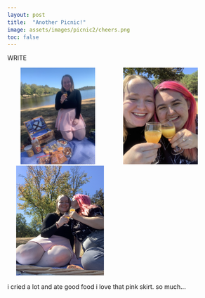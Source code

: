 ```yaml
---
layout: post
title:  "Another Picnic!"
image: assets/images/picnic2/cheers.png
toc: false
---
```

WRITE

<div class="row">
<img src="/assets/images/picnic2/baby.png" width="170" height="220"  hspace="30" vspace="0">
<img src="/assets/images/picnic2/cheers.png" width="170" height="220"  hspace="30" vspace="0">
<img src="/assets/images/picnic2/kiss.png" width="200" height="250"  hspace="20" vspace="0">
</div>


i cried a lot and ate good food
i love that pink skirt. so much...



